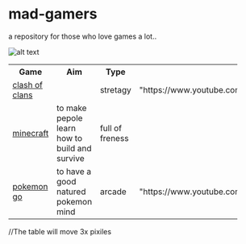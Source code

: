 
# mad-gamers
a repository for those who love games a lot..

![alt text](https://logomakr.com/6cLQL4)

<table style="width:90%">
<th>Game</th>
    <th>Aim</th> 
    <th>Type</th>
    <th>videos</th>
  </tr>
  <tr>
<td><a href="https://clashofclans.com/">clash of clans</a></td>
    <td></td> 
    <td>stretagy</td>
    <td>"https://www.youtube.com/channel/UCSDMmlBoH5wJrKm82DpqXDA"</td>
  </tr>
  <tr>
    <td><a href="https://minecraft.net/en/">minecraft</a></td>
    <td>to make pepole learn how to build and survive</td>
    <td>full of freness</td>
    <td></td>
  </tr>
  <tr>
    <td><a href="http://www.pokemongo.com/en-au/pokemon/">pokemon go</a></td>
    <td>to have a good natured pokemon mind</td>
    <td>arcade</td>
    <td>"https://www.youtube.com/watch?v=LCaxzn0geyQ"</td>
    
  </tr>
</table>

//The table will move 3x pixiles  


